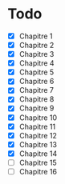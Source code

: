 # Todo

- [x] Chapitre 1
- [x] Chapitre 2
- [x] Chapitre 3
- [x] Chapitre 4
- [x] Chapitre 5
- [x] Chapitre 6
- [x] Chapitre 7
- [x] Chapitre 8
- [x] Chapitre 9
- [x] Chapitre 10
- [x] Chapitre 11
- [x] Chapitre 12
- [x] Chapitre 13
- [x] Chapitre 14
- [ ] Chapitre 15
- [ ] Chapitre 16
